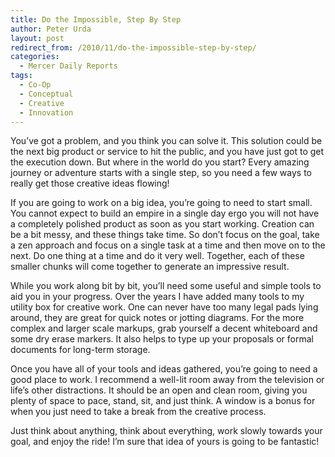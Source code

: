 ```yaml
---
title: Do the Impossible, Step By Step
author: Peter Urda
layout: post
redirect_from: /2010/11/do-the-impossible-step-by-step/
categories:
  - Mercer Daily Reports
tags:
  - Co-Op
  - Conceptual
  - Creative
  - Innovation
---
```

You&#8217;ve got a problem, and you think you can solve it. This solution could be the next big product or service to hit the public, and you have just got to get the execution down. But where in the world do you start? Every amazing journey or adventure starts with a single step, so you need a few ways to really get those creative ideas flowing!

If you are going to work on a big idea, you&#8217;re going to need to start small. You cannot expect to build an empire in a single day ergo you will not have a completely polished product as soon as you start working. Creation can be a bit messy, and these things take time. So don&#8217;t focus on the goal, take a zen approach and focus on a single task at a time and then move on to the next. Do one thing at a time and do it very well. Together, each of these smaller chunks will come together to generate an impressive result.

While you work along bit by bit, you&#8217;ll need some useful and simple tools to aid you in your progress. Over the years I have added many tools to my utility box for creative work. One can never have too many legal pads lying around, they are great for quick notes or jotting diagrams. For the more complex and larger scale markups, grab yourself a decent whiteboard and some dry erase markers. It also helps to type up your proposals or formal documents for long-term storage. 

Once you have all of your tools and ideas gathered, you&#8217;re going to need a good place to work. I recommend a well-lit room away from the television or life&#8217;s other distractions. It should be an open and clean room, giving you plenty of space to pace, stand, sit, and just think. A window is a bonus for when you just need to take a break from the creative process.

Just think about anything, think about everything, work slowly towards your goal, and enjoy the ride! I&#8217;m sure that idea of yours is going to be fantastic!
